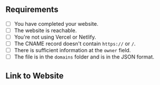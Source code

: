 <!-- To make our job easier, please spend time to review your application before submitting. -->
<!-- To tick a box, place an `x` between two square brackets e.g. [x] -->

## Requirements
- [ ] You have completed your website. <!-- This is not required if the domain you're registering is for emails. -->
- [ ] The website is reachable.  <!-- This is not required if the domain you're registering is for emails. -->
- [ ] You're not using Vercel or Netlify.
- [ ] The CNAME record doesn't contain `https://` or `/`.  <!-- This is not required if you are not using a CNAME record. -->
- [ ] There is sufficient information at the `owner` field.  <!-- You need to have your email presented at `email` field or you can specify another social platform (e.g. Discord or Twitter) so we can contact you. -->
- [ ] The file is in the `domains` folder and is in the JSON format.
## Link to Website
<!-- Please provide a link to your website below. -->
